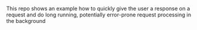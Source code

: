 This repo shows an example how to quickly give the user a response on a request and do long running, potentially error-prone request processing in the background
